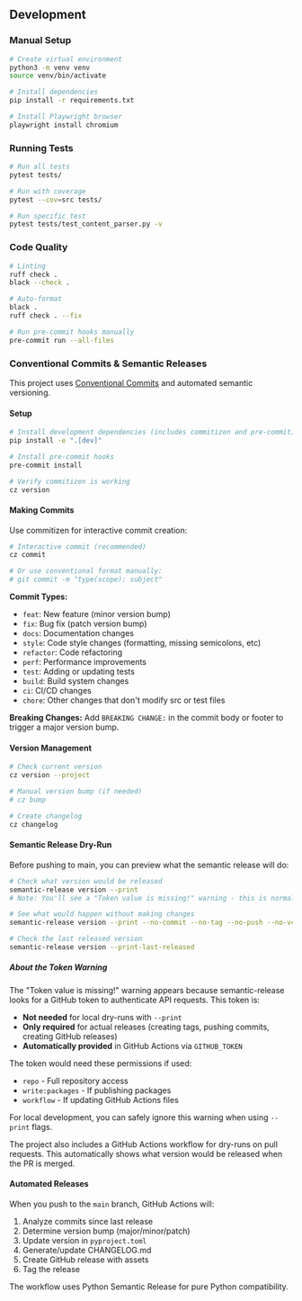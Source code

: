 ## Development

### Manual Setup

```bash
# Create virtual environment
python3 -m venv venv
source venv/bin/activate

# Install dependencies
pip install -r requirements.txt

# Install Playwright browser
playwright install chromium
```

### Running Tests

```bash
# Run all tests
pytest tests/

# Run with coverage
pytest --cov=src tests/

# Run specific test
pytest tests/test_content_parser.py -v
```

### Code Quality

```bash
# Linting
ruff check .
black --check .

# Auto-format
black .
ruff check . --fix

# Run pre-commit hooks manually
pre-commit run --all-files
```

### Conventional Commits & Semantic Releases

This project uses [Conventional Commits](https://www.conventionalcommits.org/) and automated semantic versioning.

#### Setup

```bash
# Install development dependencies (includes commitizen and pre-commit)
pip install -e ".[dev]"

# Install pre-commit hooks
pre-commit install

# Verify commitizen is working
cz version
```

#### Making Commits

Use commitizen for interactive commit creation:

```bash
# Interactive commit (recommended)
cz commit

# Or use conventional format manually:
# git commit -m "type(scope): subject"
```

**Commit Types:**
- `feat`: New feature (minor version bump)
- `fix`: Bug fix (patch version bump)
- `docs`: Documentation changes
- `style`: Code style changes (formatting, missing semicolons, etc)
- `refactor`: Code refactoring
- `perf`: Performance improvements
- `test`: Adding or updating tests
- `build`: Build system changes
- `ci`: CI/CD changes
- `chore`: Other changes that don't modify src or test files

**Breaking Changes:**
Add `BREAKING CHANGE:` in the commit body or footer to trigger a major version bump.

#### Version Management

```bash
# Check current version
cz version --project

# Manual version bump (if needed)
# cz bump

# Create changelog
cz changelog
```

#### Semantic Release Dry-Run

Before pushing to main, you can preview what the semantic release will do:

```bash
# Check what version would be released
semantic-release version --print
# Note: You'll see a "Token value is missing!" warning - this is normal for local runs

# See what would happen without making changes
semantic-release version --print --no-commit --no-tag --no-push --no-vcs-release

# Check the last released version
semantic-release version --print-last-released
```

##### About the Token Warning

The "Token value is missing!" warning appears because semantic-release looks for a GitHub token to authenticate API requests. This token is:

- **Not needed** for local dry-runs with `--print`
- **Only required** for actual releases (creating tags, pushing commits, creating GitHub releases)
- **Automatically provided** in GitHub Actions via `GITHUB_TOKEN`

The token would need these permissions if used:
- `repo` - Full repository access
- `write:packages` - If publishing packages
- `workflow` - If updating GitHub Actions files

For local development, you can safely ignore this warning when using `--print` flags.

The project also includes a GitHub Actions workflow for dry-runs on pull requests. This automatically shows what version would be released when the PR is merged.

#### Automated Releases

When you push to the `main` branch, GitHub Actions will:
1. Analyze commits since last release
2. Determine version bump (major/minor/patch)
3. Update version in `pyproject.toml`
4. Generate/update CHANGELOG.md
5. Create GitHub release with assets
6. Tag the release

The workflow uses Python Semantic Release for pure Python compatibility.
